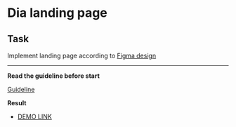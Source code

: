 # Dia landing page

## Task

Implement landing page according to [Figma design](https://www.figma.com/file/TiG0XgRHTyKpqwweVly9gx/Dia-Copy?node-id=8%3A292)

---
**Read the guideline before start**

[Guideline](https://github.com/mate-academy/js_task-DOM-guideline)

**Result**

- [DEMO LINK](https://FeelineKing.github.io/layout_dia/)

